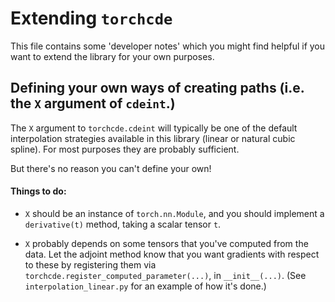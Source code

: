 # Extending `torchcde`
This file contains some 'developer notes' which you might find helpful if you want to extend the library for your own purposes.

## Defining your own ways of creating paths (i.e. the `X` argument of `cdeint`.)

The `X` argument to `torchcde.cdeint` will typically be one of the default interpolation strategies available in this library (linear or natural cubic spline). For most purposes they are probably sufficient.

But there's no reason you can't define your own!

#### Things to do:

- `X` should be an instance of `torch.nn.Module`, and you should implement a `derivative(t)` method, taking a scalar tensor `t`.

- `X` probably depends on some tensors that you've computed from the data. Let the adjoint method know that you want gradients with respect to these by registering them via `torchcde.register_computed_parameter(...)`, in `__init__(...)`. (See `interpolation_linear.py` for an example of how it's done.)
